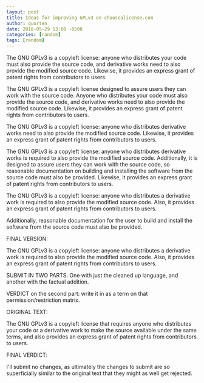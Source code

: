 ```yaml
---
layout: post
title: Ideas for improving GPLv3 on choosealicense.com
author: quorten
date: 2018-05-29 13:00 -0500
categories: [random]
tags: [random]
---
```


The GNU GPLv3 is a copyleft license: anyone who distributes your code
must also provide the source code, and derivative works need to also
provide the modified source code.  Likewise, it provides an express
grant of patent rights from contributors to users.

<!-- more -->

The GNU GPLv3 is a copyleft license designed to assure users they can
work with the source code.  Anyone who distributes your code must also
provide the source code, and derivative works need to also provide the
modified source code.  Likewise, it provides an express grant of
patent rights from contributors to users.

The GNU GPLv3 is a copyleft license: anyone who distributes derivative
works need to also provide the modified source code.  Likewise, it
provides an express grant of patent rights from contributors to users.

The GNU GPLv3 is a copyleft license: anyone who distributes derivative
works is required to also provide the modified source code.
Additionally, it is designed to assure users they can work with the
source code, so reasonable documentation on building and installing
the software from the source code must also be provided.  Likewise, it
provides an express grant of patent rights from contributors to users.

The GNU GPLv3 is a copyleft license: anyone who distributes a
derivative work is required to also provide the modified source code.
Also, it provides an express grant of patent rights from contributors
to users.

Additionally, reasonable documentation for the user to build and
install the software from the source code must also be provided.

FINAL VERSION:

The GNU GPLv3 is a copyleft license: anyone who distributes a
derivative work is required to also provide the modified source code.
Also, it provides an express grant of patent rights from contributors
to users.

SUBMIT IN TWO PARTS.  One with just the cleaned up language, and
another with the factual addition.

VERDICT on the second part: write it in as a term on that
permission/restriction matrix.

ORIGINAL TEXT:

The GNU GPLv3 is a copyleft license that requires anyone who
distributes your code or a derivative work to make the source
available under the same terms, and also provides an express grant of
patent rights from contributors to users.

FINAL VERDICT:

I'll submit no changes, as ultimately the changes to submit are so
superficially similar to the original text that they might as well get
rejected.

